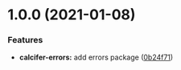 # 1.0.0 (2021-01-08)

### Features

* **calcifer-errors:** add errors package ([0b24f71](https://github.com/alferpal/calcifer/commit/0b24f7143a6397309711c83dd727c6c01fbdadcf))
